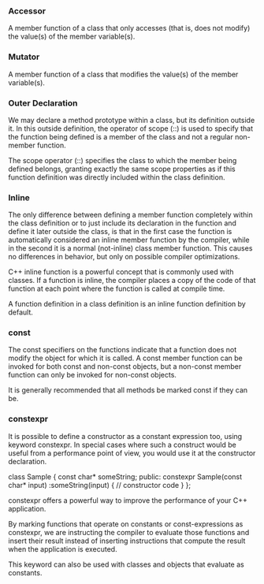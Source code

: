 ### Accessor
A member function of a class that only accesses (that is, does not modify) the value(s) of the member variable(s).

### Mutator
A member function of a class that modifies the value(s) of the member variable(s).




### Outer Declaration
We may declare a method prototype within a class, but its definition outside it. In this outside definition, the operator of scope (::) is used to specify that the function being defined is a member of the class and not a regular non-member function.

The scope operator (::) specifies the class to which the member being defined belongs, granting exactly the same scope properties as if this function definition was directly included within the class definition.

### Inline
The only difference between defining a member function completely within the class definition or to just include its declaration in the function and define it later outside the class, is that in the first case the function is automatically considered an inline member function by the compiler, while in the second it is a normal (not-inline) class member function. This causes no differences in behavior, but only on possible compiler optimizations.

C++ inline function is a powerful concept that is commonly used with classes. If a function is inline, the compiler places a copy of the code of that function at each point where the function is called at compile time.

A function definition in a class definition is an inline function definition by default.

### const
The const specifiers on the functions indicate that a function does not modify the object for which it is called. A const member function can be invoked for both const and non-const objects, but a non-const member function can only be invoked for non-const objects.

It is generally recommended that all methods be marked const if they can be.


### constexpr
It is possible to define a constructor as a constant expression too, using keyword constexpr. In special cases where such a construct would be useful from a performance point of view, you would use it at the constructor declaration.

  class Sample {
    const char* someString;
  public:
    constexpr Sample(const char* input) :someString(input)
    { // constructor code }
  };



constexpr offers a powerful way to improve the performance of your C++ application.

By marking functions that operate on constants or const-expressions as constexpr, we are instructing the compiler to evaluate those functions and insert their result instead of inserting instructions that compute the result when the application is executed.

This keyword can also be used with classes and objects that evaluate as constants.
